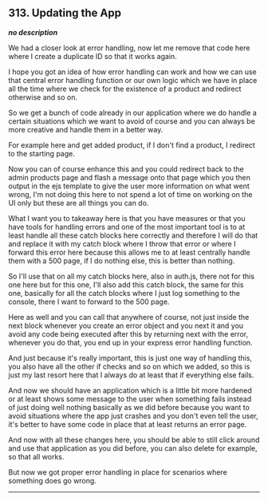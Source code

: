 ## 313. Updating the App

<strong><em>no description</em></strong>

We had a closer look at error handling, now let me remove that code here where I
create a duplicate ID so that it works again. 

I hope you got an idea of how error handling can work and how we can use that
central error handling function or our own logic which we have in place all the
time where we check for the existence of a product and redirect otherwise and so
on. 

So we get a bunch of code already in our application where we do handle a
certain situations which we want to avoid of course and you can always be more
creative and handle them in a better way. 

For example here and get added product, if I don't find a product, I redirect to
the starting page. 

Now you can of course enhance this and you could redirect back to the admin
products page and flash a message onto that page which you then output in the
ejs template to give the user more information on what went wrong, I'm not doing
this here to not spend a lot of time on working on the UI only but these are all
things you can do. 

What I want you to takeaway here is that you have measures or that you have
tools for handling errors and one of the most important tool is to at least
handle all these catch blocks here correctly and therefore I will do that and
replace it with my catch block where I throw that error or where I forward this
error here because this allows me to at least centrally handle them with a 500
page, if I do nothing else, this is better than nothing. 

So I'll use that on all my catch blocks here, also in auth.js, there not for
this one here but for this one, I'll also add this catch block, the same for
this one, basically for all the catch blocks where I just log something to the
console, there I want to forward to the 500 page. 

Here as well and you can call that anywhere of course, not just inside the next
block whenever you create an error object and you next it and you avoid any code
being executed after this by returning next with the error, whenever you do
that, you end up in your express error handling function. 

And just because it's really important, this is just one way of handling this,
you also have all the other if checks and so on which we added, so this is just
my last resort here that I always do at least that if everything else fails. 

And now we should have an application which is a little bit more hardened or at
least shows some message to the user when something fails instead of just doing
well nothing basically as we did before because you want to avoid situations
where the app just crashes and you don't even tell the user, it's better to have
some code in place that at least returns an error page. 

And now with all these changes here, you should be able to still click around
and use that application as you did before, you can also delete for example, so
that all works. 

But now we got proper error handling in place for scenarios where something does
go wrong. 

---